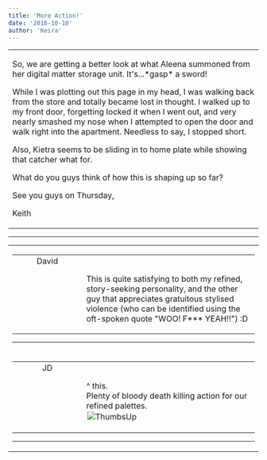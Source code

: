 ```yaml
---
title: 'More Action!'
date: '2016-10-10'
author: 'Keira'
---
```


<div>
<!-- Main content here -->
<table border="0" class="post"><tbody><tr><td>
   
   <div class="post_body">
       <p>So, we are getting a better look at what Aleena summoned from her digital matter storage unit. It's...*gasp* a sword!</p><p>While I was plotting out this page in my head, I was walking back from the store and totally became lost in thought. I walked up to my front door, forgetting Iocked it when I went out, and very nearly smashed my nose when I attempted to open the door and walk right into the apartment. Needless to say, I stopped short.</p><p>Also, Kietra seems to be sliding in to home plate while showing that catcher what for.</p><p>What do you guys think of how this is shaping up so far?</p><p>See you guys on Thursday,</p><p>Keith</p>
   </div>
   </td></tr>
   </tbody></table><hr><table style="width:100%; border:0;" class="comment_table"><tbody><tr><td width="100%"><a name=""> </a><div style="width:100%;" class="comment"><table border="0" width="100%"><tbody><tr><td align="center" valign="top" width="125">
<span class="comment_title"><center>David<br></center><a name="2848">&nbsp;</a></span><br>
<center><img src="https://www.gravatar.com/avatar.php?gravatar_id=1a9263ea4902e647096714f885c62345&amp;default=http%3A%2F%2Fmysteriesofthearcana.com%2Ftemplates%2Fmain%2Fimages%2Favatar.gif&amp;size=80&amp;rating=g" border="0" alt=""></center>
</td>
<td valign="top">


<p class="comment_text"> </p><p class="comment_text"><br> This is quite satisfying to both my refined, story-seeking personality, and the other guy that appreciates gratuitous stylised violence (who can be identified using the oft-spoken quote "WOO! F*** YEAH!!") :D</p>
 

</td></tr></tbody></table>
<hr></div></td></tr><tr><td width="100%"><a name=""> </a><div style="width:100%;" class="comment"><table border="0" width="100%"><tbody><tr><td align="center" valign="top" width="125">
<span class="comment_title"><center>JD<br></center><a name="2849">&nbsp;</a></span><br>
<center><img src="https://www.gravatar.com/avatar.php?gravatar_id=ca086ab32c3326c1cca9697fd6eb1aec&amp;default=http%3A%2F%2Fmysteriesofthearcana.com%2Ftemplates%2Fmain%2Fimages%2Favatar.gif&amp;size=80&amp;rating=g" border="0" alt=""></center>
</td>
<td valign="top">


<p class="comment_text"> </p><p class="comment_text"><br> ^ this.<br>Plenty of bloody death killing action for our refined palettes.<br><img src="/smilies/thumbsup.gif" alt=" ThumbsUp " vspace="2" border="0" hspace="2"><br></p>
 

</td></tr></tbody></table>
<hr></div></td></tr></tbody></table>
<!-- End main content -->
              </div>
